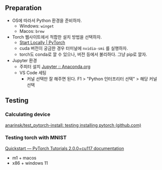 
## Preparation 

- OS에 따라서 Python 환경을 준비하자. 
	- Windows: `winget` 
	- Macos: `brew`
- Torch 웹사이트에서 적합한 설치 방법을 선택하자. 
	- [Start Locally | PyTorch](https://pytorch.org/get-started/locally/)
	- cuda 버전이 궁금한 경우 터미널에 `nvidia-smi` 를 실행하자. 
	- torch도 conda로 깔 수 있으나, 버전 등에서 불리하다. 그냥 pip로 깔자. 
- Jupyter 환경 
	- 주피터 설치 [Jupyter :: Anaconda.org](https://anaconda.org/anaconda/jupyter)
	- VS Code 세팅 
		- 커널 선택만 잘 해주면 된다. F1 > "Python 인터프리터 선택" > 해당 커널 선택 

## Testing 

### Calculating device 
[anarinsk/test_pytorch-install: testing installing pytorch (github.com)](https://github.com/anarinsk/test_pytorch-install)

### Testing torch with MNIST
[Quickstart — PyTorch Tutorials 2.0.0+cu117 documentation](https://pytorch.org/tutorials/beginner/basics/quickstart_tutorial.html)
- m1 + macos 
- x86 + windows 11

